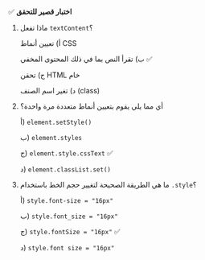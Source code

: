 ✅ **اختبار قصير للتحقق**

1.	ماذا تفعل `textContent`؟

    أ) تعيين أنماط CSS

    ب) تقرأ النص بما في ذلك المحتوى المخفي ✅

    ج) تحقن HTML خام

    د) تغير اسم الصنف (class)
2.	أي مما يلي يقوم بتعيين أنماط متعددة مرة واحدة؟

    أ) `element.setStyle()`

    ب) `element.styles`

    ج) `element.style.cssText` ✅

    د) `element.classList.set()`
3.	ما هي الطريقة الصحيحة لتغيير حجم الخط باستخدام `.style`؟

    أ) `style.font-size = "16px"`

    ب) `style.font_size = "16px"`

    ج) `style.fontSize = "16px"` ✅

    د) `style.font size = "16px"`
